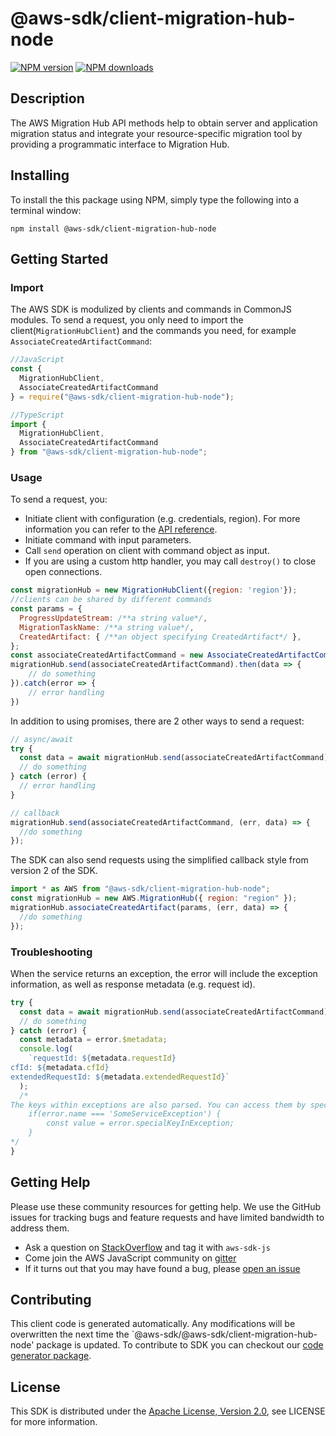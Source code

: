 # @aws-sdk/client-migration-hub-node

[![NPM version](https://img.shields.io/npm/v/@aws-sdk/client-migration-hub-node/preview.svg)](https://www.npmjs.com/package/@aws-sdk/client-migration-hub-node)
[![NPM downloads](https://img.shields.io/npm/dm/@aws-sdk/client-migration-hub-node.svg)](https://www.npmjs.com/package/@aws-sdk/client-migration-hub-node)

## Description

<p>The AWS Migration Hub API methods help to obtain server and application migration status and integrate your resource-specific migration tool by providing a programmatic interface to Migration Hub. </p>

## Installing

To install the this package using NPM, simply type the following into a terminal window:

```
npm install @aws-sdk/client-migration-hub-node
```

## Getting Started

### Import

The AWS SDK is modulized by clients and commands in CommonJS modules. To send a request, you only need to import the client(`MigrationHubClient`) and the commands you need, for example `AssociateCreatedArtifactCommand`:

```javascript
//JavaScript
const {
  MigrationHubClient,
  AssociateCreatedArtifactCommand
} = require("@aws-sdk/client-migration-hub-node");
```

```javascript
//TypeScript
import {
  MigrationHubClient,
  AssociateCreatedArtifactCommand
} from "@aws-sdk/client-migration-hub-node";
```

### Usage

To send a request, you:

- Initiate client with configuration (e.g. credentials, region). For more information you can refer to the [API reference][].
- Initiate command with input parameters.
- Call `send` operation on client with command object as input.
- If you are using a custom http handler, you may call `destroy()` to close open connections.

```javascript
const migrationHub = new MigrationHubClient({region: 'region'});
//clients can be shared by different commands
const params = {
  ProgressUpdateStream: /**a string value*/,
  MigrationTaskName: /**a string value*/,
  CreatedArtifact: { /**an object specifying CreatedArtifact*/ },
};
const associateCreatedArtifactCommand = new AssociateCreatedArtifactCommand(params);
migrationHub.send(associateCreatedArtifactCommand).then(data => {
    // do something
}).catch(error => {
    // error handling
})
```

In addition to using promises, there are 2 other ways to send a request:

```javascript
// async/await
try {
  const data = await migrationHub.send(associateCreatedArtifactCommand);
  // do something
} catch (error) {
  // error handling
}
```

```javascript
// callback
migrationHub.send(associateCreatedArtifactCommand, (err, data) => {
  //do something
});
```

The SDK can also send requests using the simplified callback style from version 2 of the SDK.

```javascript
import * as AWS from "@aws-sdk/client-migration-hub-node";
const migrationHub = new AWS.MigrationHub({ region: "region" });
migrationHub.associateCreatedArtifact(params, (err, data) => {
  //do something
});
```

### Troubleshooting

When the service returns an exception, the error will include the exception information, as well as response metadata (e.g. request id).

```javascript
try {
  const data = await migrationHub.send(associateCreatedArtifactCommand);
  // do something
} catch (error) {
  const metadata = error.$metadata;
  console.log(
    `requestId: ${metadata.requestId}
cfId: ${metadata.cfId}
extendedRequestId: ${metadata.extendedRequestId}`
  );
  /*
The keys within exceptions are also parsed. You can access them by specifying exception names:
    if(error.name === 'SomeServiceException') {
        const value = error.specialKeyInException;
    }
*/
}
```

## Getting Help

Please use these community resources for getting help. We use the GitHub issues for tracking bugs and feature requests and have limited bandwidth to address them.

- Ask a question on [StackOverflow](https://stackoverflow.com/questions/tagged/aws-sdk-js) and tag it with `aws-sdk-js`
- Come join the AWS JavaScript community on [gitter](https://gitter.im/aws/aws-sdk-js-v3)
- If it turns out that you may have found a bug, please [open an issue](https://github.com/aws/aws-sdk-js-v3/issues)

## Contributing

This client code is generated automatically. Any modifications will be overwritten the next time the `@aws-sdk/@aws-sdk/client-migration-hub-node' package is updated. To contribute to SDK you can checkout our [code generator package][].

## License

This SDK is distributed under the
[Apache License, Version 2.0](http://www.apache.org/licenses/LICENSE-2.0),
see LICENSE for more information.

[code generator package]: https://github.com/aws/aws-sdk-js-v3/tree/master/packages/service-types-generator
[api reference]: https://docs.aws.amazon.com/AWSJavaScriptSDK/latest/
